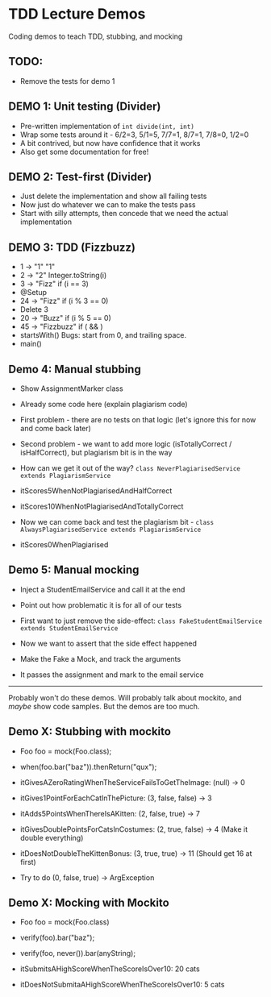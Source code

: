 # TDD Lecture Demos

Coding demos to teach TDD, stubbing, and mocking

## TODO:
  * Remove the tests for demo 1

## DEMO 1: Unit testing (Divider)
  * Pre-written implementation of `int divide(int, int)`
  * Wrap some tests around it - 6/2=3, 5/1=5, 7/7=1, 8/7=1, 7/8=0, 1/2=0
  * A bit contrived, but now have confidence that it works
  * Also get some documentation for free!

## DEMO 2: Test-first (Divider)
  * Just delete the implementation and show all failing tests
  * Now just do whatever we can to make the tests pass
  * Start with silly attempts, then concede that we need the actual implementation



## DEMO 3: TDD (Fizzbuzz)
  * 1 -> "1"          "1"
  * 2 -> "2"          Integer.toString(i)
  * 3 -> "Fizz"       if (i == 3)
  * @Setup
  * 24 -> "Fizz"      if (i % 3 == 0)
  * Delete 3
  * 20 -> "Buzz"      if (i % 5 == 0)
  * 45 -> "Fizzbuzz"  if ( && )
  * startsWith()      Bugs: start from 0, and trailing space.
  * main()



## Demo 4: Manual stubbing
  * Show AssignmentMarker class
  * Already some code here (explain plagiarism code)
  * First problem - there are no tests on that logic (let's ignore this for now and come back later)
  * Second problem - we want to add more logic (isTotallyCorrect / isHalfCorrect), but plagiarism bit is in the way

  * How can we get it out of the way? `class NeverPlagiarisedService extends PlagiarismService`
  * itScores5WhenNotPlagiarisedAndHalfCorrect
  * itScores10WhenNotPlagiarisedAndTotallyCorrect

  * Now we can come back and test the plagiarism bit - `class AlwaysPlagiarisedService extends PlagiarismService`
  * itScores0WhenPlagiarised


## Demo 5: Manual mocking
  * Inject a StudentEmailService and call it at the end
  * Point out how problematic it is for all of our tests
  * First want to just remove the side-effect:  `class FakeStudentEmailService extends StudentEmailService`

  * Now we want to assert that the side effect happened
  * Make the Fake a Mock, and track the arguments
  * It passes the assignment and mark to the email service



----

Probably won't do these demos. Will probably talk about mockito, and *maybe* show code samples.
But the demos are too much.



## Demo X: Stubbing with mockito
  * Foo foo = mock(Foo.class);
  * when(foo.bar("baz")).thenReturn("qux");

  * itGivesAZeroRatingWhenTheServiceFailsToGetTheImage: (null) -> 0
  * itGives1PointForEachCatInThePicture: (3, false, false) -> 3
  * itAdds5PointsWhenThereIsAKitten: (2, false, true) -> 7
  * itGivesDoublePointsForCatsInCostumes: (2, true, false) -> 4       (Make it double everything)
  * itDoesNotDoubleTheKittenBonus: (3, true, true) -> 11              (Should get 16 at first)
  * Try to do (0, false, true) -> ArgException

## Demo X: Mocking with Mockito
  * Foo foo = mock(Foo.class)
  * verify(foo).bar("baz");
  * verify(foo, never()).bar(anyString);

  * itSubmitsAHighScoreWhenTheScoreIsOver10: 20 cats
  * itDoesNotSubmitaAHighScoreWhenTheScoreIsOver10: 5 cats
